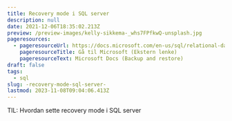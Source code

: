 ```yaml
---
title: Recovery mode i SQL server
description: null
date: 2021-12-06T18:35:02.213Z
preview: /preview-images/kelly-sikkema-_whs7FPfkwQ-unsplash.jpg
pageresources:
  - pageresourceUrl: https://docs.microsoft.com/en-us/sql/relational-databases/backup-restore/view-or-change-the-recovery-model-of-a-database-sql-server?view=sql-server-ver15
    pageresourceTitle: Gå til Microsoft (Ekstern lenke)
    pageresourceText: Microsoft Docs (Backup and restore)
draft: false
tags:
  - sql
slug: -recovery-mode-sql-server-
lastmod: 2023-11-08T09:04:06.413Z
---
```


TIL: Hvordan sette recovery mode i SQL server
<!--more-->
